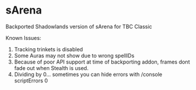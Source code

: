 # sArena
Backported Shadowlands version of sArena for TBC Classic

Known Issues:
1. Tracking trinkets is disabled
2. Some Auras may not show due to wrong spellIDs
3. Because of poor API support at time of backporting addon, frames dont fade out when Stealth is used.
4. Dividing by 0... sometimes you can hide errors with /console scriptErrors 0
